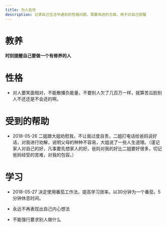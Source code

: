 ```yaml
---
title: 为人处世
description: 记录自己生活中遇到的性格问题，需要改进的方面，用于对自己提醒
---
```



# 教养
**时刻提醒自己要做一个有修养的人**

# 性格
- 对人要笑面相对，不能散播负能量，不要别人欠了几百万一样，就算苦瓜脸别人不还还是不会还的啊。

# 受到的帮助
- 2018-05-26 二姐跟大姐劝慰我，不让我过度自责，二姐打电话给爸妈说好话，对我进行劝解，说明父母的种种不容易，大姐说了一些人生道理。（谨记家人对自己的好，凡事要先想家人的好。爸妈对我的好比二姐要好很多，切记爸妈经受的苦难，对我的包容。）

# 学习
- 2018-05-27 决定使用番茄工作法，提高学习效率。以30分钟为一个番茄，5分钟休息时间。


- 永远不再表现出自己内心想法
- 不能强行要求别人做什么